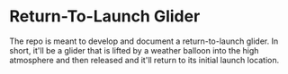 # Return-To-Launch Glider

The repo is meant to develop and document a return-to-launch glider. In short, it'll be a glider that is lifted by a weather balloon into the high atmosphere and then released and it'll return to its initial launch location.
